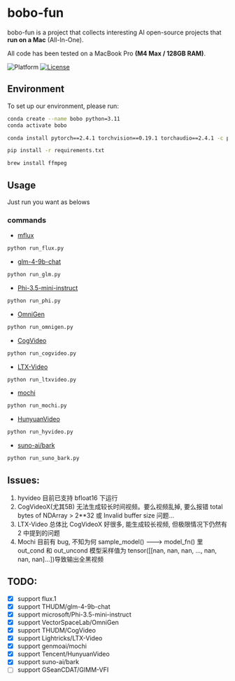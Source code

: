 # bobo-fun

bobo-fun is a project that collects interesting AI open-source projects that **run on a Mac** (All-In-One).

All code has been tested on a MacBook Pro **(M4 Max / 128GB RAM)**.

![Platform](https://img.shields.io/badge/platform-macOS-blue?style=flat-square)
[![License](https://img.shields.io/badge/License-Apache%202.0-blue.svg)](https://opensource.org/license/apache-2-0)

## Environment
To set up our environment, please run:
```sh
conda create --name bobo python=3.11
conda activate bobo
```
```sh
conda install pytorch==2.4.1 torchvision==0.19.1 torchaudio==2.4.1 -c pytorch
```
```sh
pip install -r requirements.txt
```
```sh
brew install ffmpeg
```

## Usage
Just run you want as belows

### commands

- [mflux](https://github.com/filipstrand/mflux)
```sh
python run_flux.py
```

- [glm-4-9b-chat](https://huggingface.co/THUDM/glm-4-9b-chat)
```sh
python run_glm.py
```

- [Phi-3.5-mini-instruct](https://huggingface.co/microsoft/Phi-3.5-mini-instruct)
```sh
python run_phi.py
```

- [OmniGen](https://github.com/VectorSpaceLab/OmniGen)
```sh
python run_omnigen.py
```

- [CogVideo](https://github.com/THUDM/CogVideo)
```sh
python run_cogvideo.py
```

- [LTX-Video](https://github.com/Lightricks/LTX-Video)
```sh
python run_ltxvideo.py
```
- [mochi](https://github.com/genmoai/mochi)
```sh
python run_mochi.py
```
- [HunyuanVideo](https://github.com/Tencent/HunyuanVideo)
```sh
python run_hyvideo.py
```
- [suno-ai/bark](https://github.com/suno-ai/bark)
```sh
python run_suno_bark.py
```

## Issues:
1. hyvideo 目前已支持 bfloat16 下运行
2. CogVideoX(尤其5B) 无法生成较长时间视频。要么视频乱掉, 要么报错 total bytes of NDArray > 2**32 或 Invalid buffer size 问题... 
3. LTX-Video 总体比 CogVideoX 好很多, 能生成较长视频, 但极限情况下仍然有 2 中提到的问题
4. Mochi 目前有 bug, 不知为何 sample_model() ---> model_fn() 里 out_cond 和 out_uncond 模型采样值为 tensor([[nan, nan, nan,  ..., nan, nan, nan]...])导致输出全黑视频

## TODO:
- [x] support flux.1
- [x] support THUDM/glm-4-9b-chat
- [x] support microsoft/Phi-3.5-mini-instruct
- [x] support VectorSpaceLab/OmniGen
- [x] support THUDM/CogVideo
- [X] support Lightricks/LTX-Video
- [X] support genmoai/mochi
- [X] support Tencent/HunyuanVideo
- [X] support suno-ai/bark
- [ ] support GSeanCDAT/GIMM-VFI
<!-- - [ ] support k4yt3x/video2x -->
<!-- - [ ] support RVC-Boss/GPT-SoVITS -->
<!-- - [ ] support facebookresearch/audiocraft -->
<!-- - [ ] support haoheliu/AudioLDM2 -->
